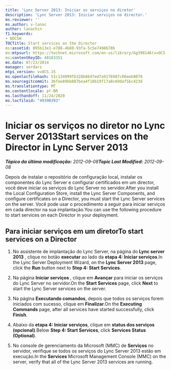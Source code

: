 ```yaml
---
title: 'Lync Server 2013: Iniciar os serviços no diretor'
description: 'Lync Server 2013: Iniciar serviços no director.'
ms.reviewer: ''
ms.author: v-lanac
author: lanachin
f1.keywords:
- NOCSH
TOCTitle: Start services on the Director
ms:assetid: 095b13e1-e788-4b80-93fa-5c5e7498678b
ms:mtpsurl: https://technet.microsoft.com/en-us/library/Gg398146(v=OCS.15)
ms:contentKeyID: 48183351
ms.date: 07/23/2014
manager: serdars
mtps_version: v=OCS.15
ms.openlocfilehash: 51c134099fb328b8647ed7a9176987c06eeb8070
ms.sourcegitcommit: 36fee89bb887bea4f18b19f17a8c69daf5bc423d
ms.translationtype: MT
ms.contentlocale: pt-BR
ms.lasthandoff: 11/24/2020
ms.locfileid: "49390393"
---
```

# <a name="start-services-on-the-director-in-lync-server-2013"></a><span data-ttu-id="2bab3-103">Iniciar os serviços no diretor no Lync Server 2013</span><span class="sxs-lookup"><span data-stu-id="2bab3-103">Start services on the Director in Lync Server 2013</span></span>

<div data-xmlns="http://www.w3.org/1999/xhtml">

<div class="topic" data-xmlns="http://www.w3.org/1999/xhtml" data-msxsl="urn:schemas-microsoft-com:xslt" data-cs="https://msdn.microsoft.com/">

<div data-asp="https://msdn2.microsoft.com/asp">



</div>

<div id="mainSection">

<div id="mainBody"><span data-ttu-id="2bab3-104">

<span> </span></span><span class="sxs-lookup"><span data-stu-id="2bab3-104">

<span> </span></span></span>

<span data-ttu-id="2bab3-105">_**Tópico da última modificação:** 2012-09-08_</span><span class="sxs-lookup"><span data-stu-id="2bab3-105">_**Topic Last Modified:** 2012-09-08_</span></span>

<span data-ttu-id="2bab3-106">Depois de instalar o repositório de configuração local, instalar os componentes do Lync Server e configurar certificados em um director, você deve iniciar os serviços do Lync Server no servidor.</span><span class="sxs-lookup"><span data-stu-id="2bab3-106">After you install the Local Configuration Store, install the Lync Server Components, and configure certificates on a Director, you must start the Lync Server services on the server.</span></span> <span data-ttu-id="2bab3-107">Você pode usar o procedimento a seguir para iniciar serviços em cada director na sua implantação.</span><span class="sxs-lookup"><span data-stu-id="2bab3-107">You can use the following procedure to start services on each Director in your deployment.</span></span>

<div>

## <a name="to-start-services-on-a-director"></a><span data-ttu-id="2bab3-108">Para iniciar serviços em um diretor</span><span class="sxs-lookup"><span data-stu-id="2bab3-108">To start services on a Director</span></span>

1.  <span data-ttu-id="2bab3-109">No assistente de implantação do Lync Server, na página do **Lync server 2013** , clique no botão **executar** ao lado da **etapa 4: Iniciar serviços**.</span><span class="sxs-lookup"><span data-stu-id="2bab3-109">In the Lync Server Deployment Wizard, on the **Lync Server 2013** page, click the **Run** button next to **Step 4: Start Services**.</span></span>

2.  <span data-ttu-id="2bab3-110">Na página **Iniciar serviços** , clique em **Avançar** para iniciar os serviços do Lync Server no servidor.</span><span class="sxs-lookup"><span data-stu-id="2bab3-110">On the **Start Services** page, click **Next** to start the Lync Server services on the server.</span></span>

3.  <span data-ttu-id="2bab3-111">Na página **Executando comandos**, depois que todos os serviços forem iniciados com sucesso, clique em **Finalizar**.</span><span class="sxs-lookup"><span data-stu-id="2bab3-111">On the **Executing Commands** page, after all services have started successfully, click **Finish**.</span></span>

4.  <span data-ttu-id="2bab3-112">Abaixo da **etapa 4: Iniciar serviços**, clique em **status dos serviços (opcional)**.</span><span class="sxs-lookup"><span data-stu-id="2bab3-112">Below **Step 4: Start Services**, click **Services Status (Optional)**.</span></span>

5.  <span data-ttu-id="2bab3-113">No console de gerenciamento da Microsoft (MMC) de **Serviços** no servidor, verifique se todos os serviços do Lync Server 2013 estão em execução.</span><span class="sxs-lookup"><span data-stu-id="2bab3-113">In the **Services** Microsoft Management Console (MMC) on the server, verify that all of the Lync Server 2013 services are running.</span></span>

<span data-ttu-id="2bab3-114"></div>

</div>

<span> </span>

</div>

</div>

</span><span class="sxs-lookup"><span data-stu-id="2bab3-114"></div>

</div>

<span> </span>

</div>

</div>

</span></span></div>


